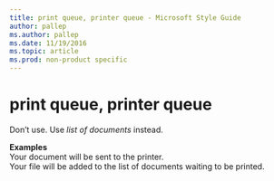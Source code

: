 ```yaml
---
title: print queue, printer queue - Microsoft Style Guide
author: pallep
ms.author: pallep
ms.date: 11/19/2016
ms.topic: article
ms.prod: non-product specific
---
```


# print queue, printer queue

Don’t use. Use *list of documents* instead. 

**Examples**  
Your document will be sent to the printer.  
Your file will be added to the list of documents waiting to be printed.
